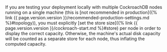 If you are testing your deployment locally with multiple CockroachDB nodes running on a single machine (this is [not recommended in production]({% link {{ page.version.version }}/recommended-production-settings.md %}#topology)), you must explicitly [set the store size]({% link {{ page.version.version }}/cockroach-start.md %}#store) per node in order to display the correct capacity. Otherwise, the machine's actual disk capacity will be counted as a separate store for each node, thus inflating the computed capacity.